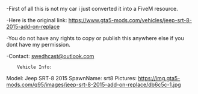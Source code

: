 -First of all this is not my car i just converted it into a FiveM resource.  

-Here is the original link: https://www.gta5-mods.com/vehicles/jeep-srt-8-2015-add-on-replace 

-You do not have any rights to copy or publish this anywhere else if you dont have my permission. 

-Contact: swedhcast@outlook.com

		Vehicle Info:
Model: Jeep SRT-8 2015
                                                                                                                                            SpawnName: srt8
                                                                                                                                            Pictures: https://img.gta5-mods.com/q95/images/jeep-srt-8-2015-add-on-replace/db6c5c-1.jpg
